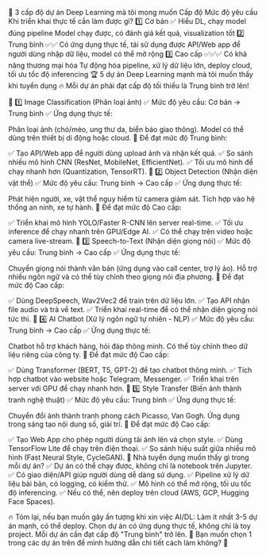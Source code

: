🚀 3 cấp độ dự án Deep Learning mà tôi mong muốn
Cấp độ	Mức độ yêu cầu	Khi triển khai thực tế cần làm được gì?
1️⃣ Cơ bản ✅	Hiểu DL, chạy model đúng pipeline	Model chạy được, có đánh giá kết quả, visualization tốt
2️⃣ Trung bình ✅✅	Có ứng dụng thực tế, tái sử dụng được	API/Web app để người dùng nhập dữ liệu, model có thể mở rộng
3️⃣ Cao cấp ✅✅✅	Có khả năng thương mại hóa	Tự động hóa pipeline, xử lý dữ liệu lớn, deploy cloud, tối ưu tốc độ inferencing
🏆 5 dự án Deep Learning mạnh mà tôi muốn thấy khi tuyển dụng
🔥 Mỗi dự án phải đạt cấp độ tối thiểu là Trung bình trở lên!

📌 1️⃣ Image Classification (Phân loại ảnh)
✅ Mức độ yêu cầu: Cơ bản → Trung bình
✅ Ứng dụng thực tế:

Phân loại ảnh (chó/mèo, ung thư da, biển báo giao thông).
Model có thể dùng trên thiết bị di động hoặc cloud.
🔹 Để đạt mức độ Trung bình:

✅ Tạo API/Web app để người dùng upload ảnh và nhận kết quả.
✅ So sánh nhiều mô hình CNN (ResNet, MobileNet, EfficientNet).
✅ Tối ưu mô hình để chạy nhanh hơn (Quantization, TensorRT).
📌 2️⃣ Object Detection (Nhận diện vật thể)
✅ Mức độ yêu cầu: Trung bình → Cao cấp
✅ Ứng dụng thực tế:

Phát hiện người, xe, vật thể nguy hiểm từ camera giám sát.
Tích hợp vào hệ thống an ninh, xe tự hành.
🔹 Để đạt mức độ Cao cấp:

✅ Triển khai mô hình YOLO/Faster R-CNN lên server real-time.
✅ Tối ưu inference để chạy nhanh trên GPU/Edge AI.
✅ Có thể chạy trên video hoặc camera live-stream.
📌 3️⃣ Speech-to-Text (Nhận diện giọng nói)
✅ Mức độ yêu cầu: Trung bình → Cao cấp
✅ Ứng dụng thực tế:

Chuyển giọng nói thành văn bản (ứng dụng vào call center, trợ lý ảo).
Hỗ trợ nhiều ngôn ngữ và có thể tùy chỉnh theo giọng nói địa phương.
🔹 Để đạt mức độ Cao cấp:

✅ Dùng DeepSpeech, Wav2Vec2 để train trên dữ liệu lớn.
✅ Tạo API nhận file audio và trả về text.
✅ Triển khai real-time để có thể nhận diện giọng nói tức thì.
📌 4️⃣ AI Chatbot (Xử lý ngôn ngữ tự nhiên - NLP)
✅ Mức độ yêu cầu: Trung bình → Cao cấp
✅ Ứng dụng thực tế:

Chatbot hỗ trợ khách hàng, hỏi đáp thông minh.
Có thể tùy chỉnh theo dữ liệu riêng của công ty.
🔹 Để đạt mức độ Cao cấp:

✅ Dùng Transformer (BERT, T5, GPT-2) để tạo chatbot thông minh.
✅ Tích hợp chatbot vào website hoặc Telegram, Messenger.
✅ Triển khai trên server với GPU để chạy nhanh hơn.
📌 5️⃣ Style Transfer (Biến ảnh thành tranh nghệ thuật)
✅ Mức độ yêu cầu: Trung bình
✅ Ứng dụng thực tế:

Chuyển đổi ảnh thành tranh phong cách Picasso, Van Gogh.
Ứng dụng trong sáng tạo nội dung số, giải trí.
🔹 Để đạt mức độ Cao cấp:

✅ Tạo Web App cho phép người dùng tải ảnh lên và chọn style.
✅ Dùng TensorFlow Lite để chạy trên điện thoại.
✅ So sánh hiệu suất giữa nhiều mô hình (Fast Neural Style, CycleGAN).
🎯 Nhà tuyển dụng muốn thấy gì trong mỗi dự án?
✅ Dự án có thể chạy được, không chỉ là notebook trên Jupyter.
✅ Có giao diện/API giúp người dùng dễ dàng sử dụng.
✅ Pipeline xử lý dữ liệu bài bản, có logging, có kiểm thử.
✅ Mô hình có thể mở rộng, tối ưu tốc độ inferencing.
✅ Nếu có thể, nên deploy trên cloud (AWS, GCP, Hugging Face Spaces).

🔥 Tóm lại, nếu bạn muốn gây ấn tượng khi xin việc AI/DL:
Làm ít nhất 3-5 dự án mạnh, có thể deploy.
Chọn dự án có ứng dụng thực tế, không chỉ là toy project.
Mỗi dự án cần đạt cấp độ "Trung bình" trở lên.
📌 Bạn muốn chọn 1 trong các dự án trên để mình hướng dẫn chi tiết cách làm không? 🚀